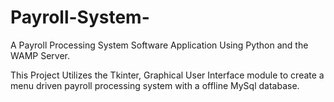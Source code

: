 # Payroll-System-


A Payroll Processing System Software Application Using Python and the WAMP Server.

This Project Utilizes the Tkinter, Graphical User Interface module to create a menu driven payroll processing 
system with a offline MySql database. 
